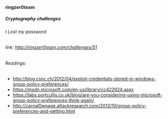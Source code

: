 #### ringzer0team
##### Cryptography challenges
###### I Lost my password
###### link: http://ringzer0team.com/challenges/51

###### Readings:
* http://blog.csnc.ch/2012/04/exploit-credentials-stored-in-windows-group-policy-preferences/
* https://msdn.microsoft.com/en-us/library/cc422924.aspx
* https://labs.portcullis.co.uk/blog/are-you-considering-using-microsoft-group-policy-preferences-think-again/
* http://carnal0wnage.attackresearch.com/2012/10/group-policy-preferences-and-getting.html
